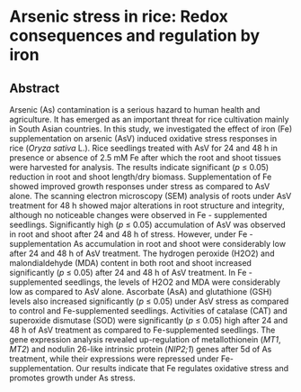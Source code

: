 # Arsenic stress in rice: Redox consequences and regulation by iron

## Abstract

Arsenic (As) contamination is a serious hazard to human health and agriculture. It has emerged as an important threat for rice cultivation mainly in South Asian countries. In this study, we investigated the effect of iron (Fe) supplementation on arsenic (AsV) induced oxidative stress responses in rice (_Oryza sativa_ L.). Rice seedlings treated with AsV for 24 and 48 h in presence or absence of 2.5 mM Fe after which the root and shoot tissues were harvested for analysis. The results indicate significant (_p_ ≤ 0.05) reduction in root and shoot length/dry biomass. Supplementation of Fe showed improved growth responses under stress as compared to AsV alone. The scanning electron microscopy (SEM) analysis of roots under AsV treatment for 48 h showed major alterations in root structure and integrity, although no noticeable changes were observed in Fe - supplemented seedlings. Significantly high (_p_ ≤ 0.05) accumulation of AsV was observed in root and shoot after 24 and 48 h of stress. However, under Fe - supplementation As accumulation in root and shoot were considerably low after 24 and 48 h of AsV treatment. The hydrogen peroxide (H2O2) and malondialdehyde (MDA) content in both root and shoot increased significantly (_p_ ≤ 0.05) after 24 and 48 h of AsV treatment. In Fe - supplemented seedlings, the levels of H2O2 and MDA were considerably low as compared to AsV alone. Ascorbate (AsA) and glutathione (GSH) levels also increased significantly (_p_ ≤ 0.05) under AsV stress as compared to control and Fe-supplemented seedlings. Activities of catalase (CAT) and superoxide dismutase (SOD) were significantly (_p_ ≤ 0.05) high after 24 and 48 h of AsV treatment as compared to Fe-supplemented seedlings. The gene expression analysis revealed up-regulation of metallothionein (_MT1_, _MT2_) and nodulin 26-like intrinsic protein (_NIP2;1_) genes after 5d of As treatment, while their expressions were repressed under Fe-supplementation. Our results indicate that Fe regulates oxidative stress and promotes growth under As stress.